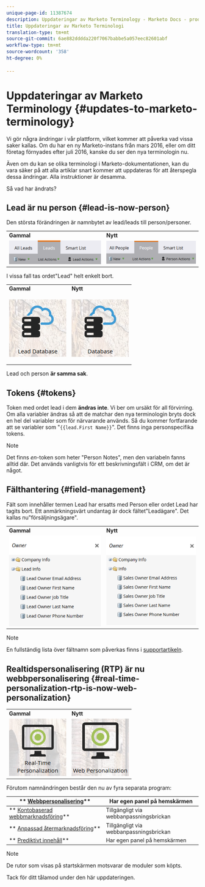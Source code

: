 ```yaml
---
unique-page-id: 11387674
description: Uppdateringar av Marketo Terminology - Marketo Docs - produktdokumentation
title: Uppdateringar av Marketo Terminologi
translation-type: tm+mt
source-git-commit: 6ae882dddda220f7067babbe5a057eec82601abf
workflow-type: tm+mt
source-wordcount: '358'
ht-degree: 0%

---
```



# Uppdateringar av Marketo Terminology {#updates-to-marketo-terminology}

Vi gör några ändringar i vår plattform, vilket kommer att påverka vad vissa saker kallas. Om du har en ny Marketo-instans från mars 2016, eller om ditt företag förnyades efter juli 2016, kanske du ser den nya terminologin nu.

Även om du kan se olika terminologi i Marketo-dokumentationen, kan du vara säker på att alla artiklar snart kommer att uppdateras för att återspegla dessa ändringar. Alla instruktioner är desamma.

Så vad har ändrats?

## Lead är nu person {#lead-is-now-person}

Den största förändringen är namnbytet av lead/leads till person/personer.

<table> 
 <colgroup> 
  <col> 
  <col> 
 </colgroup> 
 <tbody> 
  <tr> 
   <td><strong>Gammal</strong></td> 
   <td><strong>Nytt</strong></td> 
  </tr> 
  <tr> 
   <td> 
    <div> 
     <img width="295" src="assets/leads.png" data-linked-resource-id="11387678" data-linked-resource-type="attachment" data-base-url="https://docs.marketo.com" data-linked-resource-container-id="11387674"> 
    </div></td> 
   <td> 
    <div> 
     <img width="295" src="assets/people.png" data-linked-resource-id="11387679" data-linked-resource-type="attachment" data-base-url="https://docs.marketo.com" data-linked-resource-container-id="11387674"> 
    </div></td> 
  </tr> 
 </tbody> 
</table>

I vissa fall tas ordet&quot;Lead&quot; helt enkelt bort.

<table> 
 <colgroup> 
  <col> 
  <col> 
 </colgroup> 
 <tbody> 
  <tr> 
   <td><strong>Gammal</strong></td> 
   <td><strong>Nytt</strong></td> 
  </tr> 
  <tr> 
   <td> 
    <div> 
     <img src="assets/lead-database.png" data-linked-resource-id="11387676" data-linked-resource-type="attachment" data-base-url="https://docs.marketo.com" data-linked-resource-container-id="11387674"> 
    </div></td> 
   <td> 
    <div> 
     <p><img src="assets/database.png" data-linked-resource-id="11387677" data-linked-resource-type="attachment" data-base-url="https://docs.marketo.com" data-linked-resource-container-id="11387674"></p> 
    </div></td> 
  </tr> 
 </tbody> 
</table>

Lead och person **är samma sak**.

## Tokens {#tokens}

Token med ordet lead i dem **ändras inte**. Vi ber om ursäkt för all förvirring. Om alla variabler ändras så att de matchar den nya terminologin bryts dock en hel del variabler som för närvarande används. Så du kommer fortfarande att se variabler som &quot;`{{lead.First Name}}`&quot;. Det finns inga personspecifika tokens.

>[!NOTE]
>
>Det finns *en*-token som heter &quot;Person Notes&quot;, men den variabeln fanns alltid där. Det används vanligtvis för ett beskrivningsfält i CRM, om det är något.

## Fälthantering {#field-management}

Fält som innehåller termen Lead har ersatts med Person eller ordet Lead har tagits bort. Ett anmärkningsvärt undantag är dock fältet&quot;Leadägare&quot;. Det kallas nu&quot;försäljningsägare&quot;.

<table> 
 <colgroup> 
  <col> 
  <col> 
 </colgroup> 
 <tbody> 
  <tr> 
   <td><strong>Gammal</strong></td> 
   <td><strong>Nytt</strong></td> 
  </tr> 
  <tr> 
   <td> 
    <div> 
     <img src="assets/lead-owner.png" data-linked-resource-id="11387757" data-linked-resource-type="attachment" data-base-url="https://docs.marketo.com" data-linked-resource-container-id="11387674"> 
    </div></td> 
   <td> 
    <div> 
     <img src="assets/sales-owner.png" data-linked-resource-id="11387758" data-linked-resource-type="attachment" data-base-url="https://docs.marketo.com" data-linked-resource-container-id="11387674"> 
    </div></td> 
  </tr> 
 </tbody> 
</table>

>[!NOTE]
>
>En fullständig lista över fältnamn som påverkas finns i [supportartikeln](https://nation.marketo.com/docs/DOC-4218#jive_content_id_Field_Names_and_Tokens).

## Realtidspersonalisering (RTP) är nu webbpersonalisering {#real-time-personalization-rtp-is-now-web-personalization}

<table> 
 <colgroup> 
  <col> 
  <col> 
 </colgroup> 
 <tbody> 
  <tr> 
   <td><strong>Gammal</strong></td> 
   <td><strong>Nytt</strong></td> 
  </tr> 
  <tr> 
   <td> 
    <div> 
     <img src="assets/rtp.png" data-linked-resource-id="11387692" data-linked-resource-type="attachment" data-base-url="https://docs.marketo.com" data-linked-resource-container-id="11387674"> 
    </div></td> 
   <td> 
    <div> 
     <img src="assets/web.png" data-linked-resource-id="11387693" data-linked-resource-type="attachment" data-base-url="https://docs.marketo.com" data-linked-resource-container-id="11387674"> 
    </div></td> 
  </tr> 
 </tbody> 
</table>

Förutom namnändringen består den nu av fyra separata program:

| ** [Webbpersonalisering](https://docs.marketo.com/display/DOCS/Web+Personalization+-+RTP)** | Har egen panel på hemskärmen |
|---|---|
| ** [Kontobaserad webbmarknadsföring](https://docs.marketo.com/display/DOCS/Account-Based+Web+Marketing)** | Tillgängligt via webbanpassningsbrickan |
| ** [Anpassad återmarknadsföring](https://docs.marketo.com/display/DOCS/Website+Retargeting)** | Tillgängligt via webbanpassningsbrickan |
| ** [Prediktivt innehåll](https://docs.marketo.com/display/DOCS/Predictive+Content)** | Har egen panel på hemskärmen |

>[!NOTE]
>
>De rutor som visas på startskärmen motsvarar de moduler som köpts.

Tack för ditt tålamod under den här uppdateringen.
